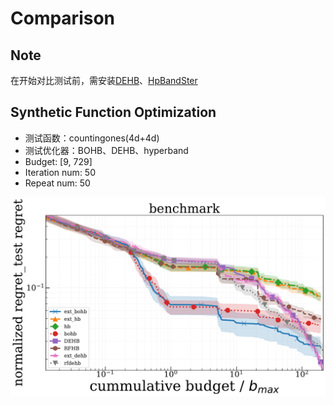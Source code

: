 # Comparison

## Note

在开始对比测试前，需安装[DEHB](https://github.com/automl/DEHB)、[HpBandSter](https://github.com/automl/HpBandSter)

## Synthetic Function Optimization

- 测试函数：countingones(4d+4d)
- 测试优化器：BOHB、DEHB、hyperband
- Budget: [9, 729]
- Iteration num: 50
- Repeat num: 50

![对比HpBandSter](../../out/comparison_mf.png)

